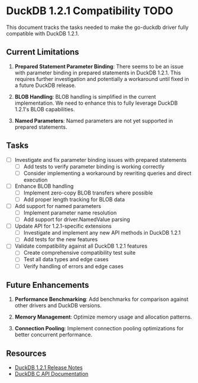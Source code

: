 # DuckDB 1.2.1 Compatibility TODO

This document tracks the tasks needed to make the go-duckdb driver fully compatible with DuckDB 1.2.1.

## Current Limitations

1. **Prepared Statement Parameter Binding**: There seems to be an issue with parameter binding in prepared statements in DuckDB 1.2.1. This requires further investigation and potentially a workaround until fixed in a future DuckDB release.

2. **BLOB Handling**: BLOB handling is simplified in the current implementation. We need to enhance this to fully leverage DuckDB 1.2.1's BLOB capabilities.

3. **Named Parameters**: Named parameters are not yet supported in prepared statements.

## Tasks

- [ ] Investigate and fix parameter binding issues with prepared statements
  - [ ] Add tests to verify parameter binding is working correctly
  - [ ] Consider implementing a workaround by rewriting queries and direct execution

- [ ] Enhance BLOB handling
  - [ ] Implement zero-copy BLOB transfers where possible
  - [ ] Add proper length tracking for BLOB data

- [ ] Add support for named parameters
  - [ ] Implement parameter name resolution
  - [ ] Add support for driver.NamedValue parsing

- [ ] Update API for 1.2.1-specific extensions
  - [ ] Investigate and implement any new API methods in DuckDB 1.2.1
  - [ ] Add tests for the new features

- [ ] Validate compatibility against all DuckDB 1.2.1 features
  - [ ] Create comprehensive compatibility test suite
  - [ ] Test all data types and edge cases
  - [ ] Verify handling of errors and edge cases

## Future Enhancements

1. **Performance Benchmarking**: Add benchmarks for comparison against other drivers and DuckDB versions.

2. **Memory Management**: Optimize memory usage and allocation patterns.

3. **Connection Pooling**: Implement connection pooling optimizations for better concurrent performance.

## Resources

- [DuckDB 1.2.1 Release Notes](https://github.com/duckdb/duckdb/releases/tag/v1.2.1)
- [DuckDB C API Documentation](https://duckdb.org/docs/api/c/overview.html)